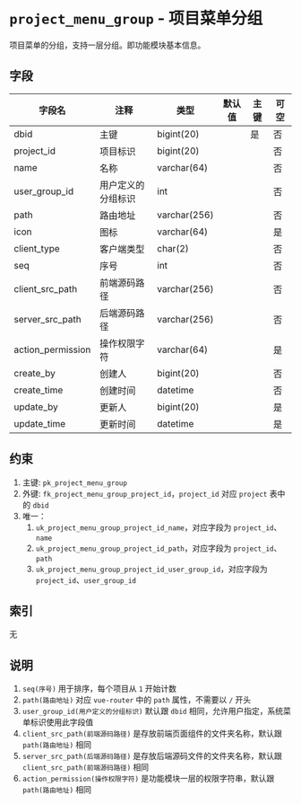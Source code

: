 # `project_menu_group` - 项目菜单分组

项目菜单的分组，支持一层分组。即功能模块基本信息。

## 字段

| 字段名            | 注释               | 类型         | 默认值 | 主键 | 可空 |
| ----------------- | ------------------ | ------------ | ------ | ---- | ---- |
| dbid              | 主键               | bigint(20)   |        | 是   | 否   |
| project_id        | 项目标识           | bigint(20)   |        |      | 否   |
| name              | 名称               | varchar(64)  |        |      | 否   |
| user_group_id     | 用户定义的分组标识 | int          |        |      | 否   |
| path              | 路由地址           | varchar(256) |        |      | 否   |
| icon              | 图标               | varchar(64)  |        |      | 是   |
| client_type       | 客户端类型         | char(2)      |        |      | 否   |
| seq               | 序号               | int          |        |      | 否   |
| client_src_path   | 前端源码路径       | varchar(256) |        |      | 否   |
| server_src_path   | 后端源码路径       | varchar(256) |        |      | 否   |
| action_permission | 操作权限字符       | varchar(64)  |        |      | 是   |
| create_by         | 创建人             | bigint(20)   |        |      | 否   |
| create_time       | 创建时间           | datetime     |        |      | 否   |
| update_by         | 更新人             | bigint(20)   |        |      | 是   |
| update_time       | 更新时间           | datetime     |        |      | 是   |

## 约束

1. 主键: `pk_project_menu_group`
2. 外键: `fk_project_menu_group_project_id`，`project_id` 对应 `project` 表中的 `dbid`
3. 唯一：
   1. `uk_project_menu_group_project_id_name`，对应字段为 `project_id`、`name`
   2. `uk_project_menu_group_project_id_path`，对应字段为 `project_id`、`path`
   3. `uk_project_menu_group_project_id_user_group_id`，对应字段为 `project_id`、`user_group_id`

## 索引

无

## 说明

1. `seq(序号)` 用于排序，每个项目从 `1` 开始计数
2. `path(路由地址)` 对应 `vue-router` 中的 `path` 属性，不需要以 `/` 开头
3. `user_group_id(用户定义的分组标识)` 默认跟 `dbid` 相同，允许用户指定，系统菜单标识使用此字段值
4. `client_src_path(前端源码路径)` 是存放前端页面组件的文件夹名称，默认跟 `path(路由地址)` 相同
5. `server_src_path(后端源码路径)` 是存放后端源码文件的文件夹名称，默认跟 `client_src_path(前端源码路径)` 相同
6. `action_permission(操作权限字符)` 是功能模块一层的权限字符串，默认跟 `path(路由地址)` 相同